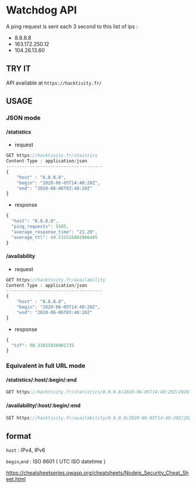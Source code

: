 # Watchdog API

A ping request is sent each 3 second to this list of ips : 
- 8.8.8.8
- 163.172.250.12
- 104.26.13.60

## TRY IT
API available at ```https://hacktivity.fr/```

## USAGE 

### JSON mode 

#### /statistics 
- request
```js
GET https://hacktivity.fr/staistics
Content-Type : application/json
-------------------------------------
{
	"host" : "8.8.8.8",
	"begin": "2020-06-05T14:40:20Z",
	"end": "2020-06-06T03:40:20Z"
}
```
- response 
```js
{
  "host": "8.8.8.8",
  "ping_requests": 5505,
  "average_response_time": "21.29",
  "average_ttl": 49.531516802906445
}
```


#### /availability 
- request  
```js
GET https://hacktivity.fr/availability
Content-Type : application/json
-------------------------------------
{
	"host" : "8.8.8.8",
	"begin": "2020-06-05T14:40:20Z",
	"end": "2020-06-06T03:40:20Z"
}
```
- response
```js
{
  "tsf": 98.33815028901735
}
```

### Equivalent in full URL mode 

#### /statistics/:host/:begin/:end 
```js
GET https://hacktivity.fr/statistics/8.8.8.8/2020-06-05T14:40:20Z/2020-06-06T03:40:20Z
```

#### /availability/:host/:begin/:end 
```js
GET https://hacktivity.fr/availability/8.8.8.8/2020-06-05T14:40:20Z/2020-06-06T03:40:20Z
```

## format
```host``` : IPv4, IPv6 

```begin```,```end``` : ISO 8601 ( UTC ISO datetime )


https://cheatsheetseries.owasp.org/cheatsheets/Nodejs_Security_Cheat_Sheet.html
